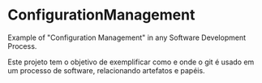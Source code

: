 # ConfigurationManagement
Example of "Configuration Management" in any Software Development Process.

Este projeto tem o objetivo de exemplificar como e onde o git é usado em um processo de software, relacionando artefatos e papéis.
